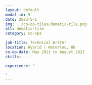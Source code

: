 ```yaml
---
layout: default
modal-id: 5
date: 2023-5-1
img: ../co-op-tiles/dematic-tile.png
alt: dematic-tile
category: co-ops

job-title: Technical Writer
location: Hybrid | Waterloo, ON
co-op-date: May 2023 to August 2023
skills: ---

experience: "

"
---
```


